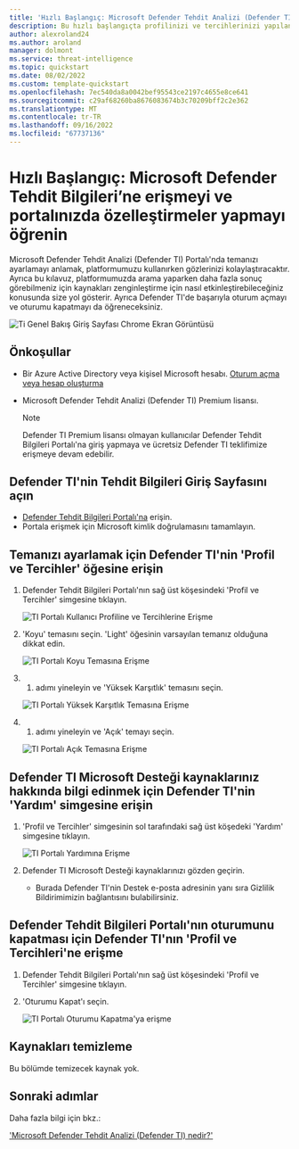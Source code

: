 ```yaml
---
title: 'Hızlı Başlangıç: Microsoft Defender Tehdit Analizi (Defender TI) Portalına Erişme'
description: Bu hızlı başlangıçta profilinizi ve tercihlerinizi yapılandırmayı ve Microsoft Defender Tehdit Analizi (Defender TI) kullanarak Defender TI'nin yardım kaynaklarına erişmeyi öğrenin.
author: alexroland24
ms.author: aroland
manager: dolmont
ms.service: threat-intelligence
ms.topic: quickstart
ms.date: 08/02/2022
ms.custom: template-quickstart
ms.openlocfilehash: 7ec540da8a0042bef95543ce2197c4655e8ce641
ms.sourcegitcommit: c29af68260ba8676083674b3c70209bff2c2e362
ms.translationtype: MT
ms.contentlocale: tr-TR
ms.lasthandoff: 09/16/2022
ms.locfileid: "67737136"
---
```

# <a name="quickstart-learn-how-to-access-microsoft-defender-threat-intelligence-and-make-customizations-in-your-portal"></a>Hızlı Başlangıç: Microsoft Defender Tehdit Bilgileri’ne erişmeyi ve portalınızda özelleştirmeler yapmayı öğrenin

Microsoft Defender Tehdit Analizi (Defender TI) Portalı'nda temanızı ayarlamayı anlamak, platformumuzu kullanırken gözlerinizi kolaylaştıracaktır. Ayrıca bu kılavuz, platformumuzda arama yaparken daha fazla sonuç görebilmeniz için kaynakları zenginleştirme için nasıl etkinleştirebileceğiniz konusunda size yol gösterir. Ayrıca Defender TI'de başarıyla oturum açmayı ve oturumu kapatmayı da öğreneceksiniz.

![Ti Genel Bakış Giriş Sayfası Chrome Ekran Görüntüsü](media/tiOverviewHomePageChromeScreenshot.png)

## <a name="prerequisites"></a>Önkoşullar

- Bir Azure Active Directory veya kişisel Microsoft hesabı. [Oturum açma veya hesap oluşturma](https://signup.microsoft.com/)
- Microsoft Defender Tehdit Analizi (Defender TI) Premium lisansı.

    > [!NOTE]
    > Defender TI Premium lisansı olmayan kullanıcılar Defender Tehdit Bilgileri Portalı'na giriş yapmaya ve ücretsiz Defender TI teklifimize erişmeye devam edebilir.

## <a name="open-defender-tis-threat-intelligence-home-page"></a>Defender TI'nin Tehdit Bilgileri Giriş Sayfasını açın

- [Defender Tehdit Bilgileri Portalı'na](https://ti.defender.microsoft.com/) erişin.
- Portala erişmek için Microsoft kimlik doğrulamasını tamamlayın.

## <a name="access-defender-tis-profile-and-preferences-to-adjust-your-theme"></a>Temanızı ayarlamak için Defender TI'nin 'Profil ve Tercihler' öğesine erişin

1. Defender Tehdit Bilgileri Portalı'nın sağ üst köşesindeki 'Profil ve Tercihler' simgesine tıklayın.

    ![TI Portalı Kullanıcı Profiline ve Tercihlerine Erişme](media/accessingTiPortalUserProfileandPreferences.png)

2. 'Koyu' temasını seçin. 'Light' öğesinin varsayılan temanız olduğuna dikkat edin.

    ![TI Portalı Koyu Temasına Erişme](media/accessingTiPortalDarkTheme.png)

3. 1. adımı yineleyin ve 'Yüksek Karşıtlık' temasını seçin.

    ![TI Portalı Yüksek Karşıtlık Temasına Erişme](media/accessingTiPortalHighContrastTheme.png)

4. 1. adımı yineleyin ve 'Açık' temayı seçin.

    ![TI Portalı Açık Temasına Erişme](media/accessingTiPortalLightTheme.png)

## <a name="access-defender-tis-help-icon-to-learn-about-your-defender-ti-microsoft-support-resources"></a>Defender TI Microsoft Desteği kaynaklarınız hakkında bilgi edinmek için Defender TI'nin 'Yardım' simgesine erişin

1. 'Profil ve Tercihler' simgesinin sol tarafındaki sağ üst köşedeki 'Yardım' simgesine tıklayın.

    ![TI Portalı Yardımına Erişme](media/accessingTiPortalHelp.png)

2. Defender TI Microsoft Desteği kaynaklarınızı gözden geçirin.

      - Burada Defender TI'nin Destek e-posta adresinin yanı sıra Gizlilik Bildirimimizin bağlantısını bulabilirsiniz.

## <a name="access-defender-tis-profile-and-preferences-to-logout-of-the-defender-threat-intelligence-portal"></a>Defender Tehdit Bilgileri Portalı'nın oturumunu kapatması için Defender TI'nın 'Profil ve Tercihleri'ne erişme

1. Defender Tehdit Bilgileri Portalı'nın sağ üst köşesindeki 'Profil ve Tercihler' simgesine tıklayın.

2. 'Oturumu Kapat'ı seçin.

    ![TI Portalı Oturumu Kapatma'ya erişme](media/accessingTiPortalLogout.png)

## <a name="clean-up-resources"></a>Kaynakları temizleme
Bu bölümde temizecek kaynak yok.

## <a name="next-steps"></a>Sonraki adımlar

Daha fazla bilgi için bkz.:

['Microsoft Defender Tehdit Analizi (Defender TI) nedir?'](index.md)
